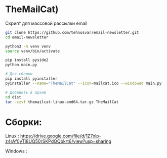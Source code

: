 # TheMailCat)
Скрипт для массовой рассылки email

```bash
git clone https://github.com/tehnosvar/email-newsletter.git
cd email-newsletter

python3 -m venv venv
source venv/bin/activate

pip install pyside2
python main.py

# Для сборки
pip install pyinstaller
pyinstaller --name="TheMailCat" --icon=mailcat.ico --windowed main.py

# Добавить в архив
cd dist
tar -czvf themailcat-linux-amd64.tar.gz TheMailCat
```
    
# Сборки:
Linux   : https://drive.google.com/file/d/1Z7xlp-z4rAf0yTi8UQ50rSKPdQQbkrt6/view?usp=sharing

Windows :